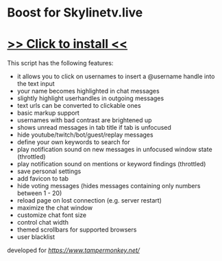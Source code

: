 # Boost for Skylinetv.live

# [>> Click to install <<](https://github.com/s644/sltv/raw/master/stvl_simple_chat_enhancer.user.js)

This script has the following features:

* it allows you to click on usernames to insert a @username handle into the text input
* your name becomes highlighted in chat messages
* slightly highlight userhandles in outgoing messages
* text urls can be converted to clickable ones
* basic markup support
* usernames with bad contrast are brightened up
* shows unread messages in tab title if tab is unfocused
* hide youtube/twitch/bot/guest/replay messages
* define your own keywords to search for
* play notification sound on new messages in unfocused window state (throttled)
* play notification sound on mentions or keyword findings (throttled)
* save personal settings
* add favicon to tab
* hide voting messages (hides messages containing only numbers between 1 - 20)
* reload page on lost connection (e.g. server restart)
* maximize the chat window
* customize chat font size
* control chat width
* themed scrollbars for supported browsers
* user blacklist

developed for _https://www.tampermonkey.net/_
